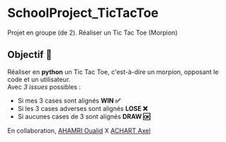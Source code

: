 # SchoolProject_TicTacToe
Projet en groupe (de 2). Réaliser un Tic Tac Toe (Morpion)
</br>
## Objectif 🚀
Réaliser en **python** un Tic Tac Toe, c'est-à-dire un morpion, opposant le code et un utilisateur.
</br>
Avec *3 issues* possibles :
- Si mes 3 cases sont alignés **WIN ✅**
- Si les 3 cases adverses sont alignés **LOSE ❌**
- Si aucunes cases de 3 sont alignés **DRAW 🆗** 

En collaboration, [AHAMRI Oualid](https://github.com/oualidahamri) X  [ACHART Axel](https://github.com/axel-achart)
